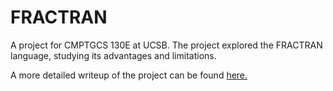 # FRACTRAN

A project for CMPTGCS 130E at UCSB. The project explored the FRACTRAN language, studying its advantages and limitations.

A more detailed writeup of the project can be found [here.](https://github.com/ezraft/FRACTRAN/blob/main/writeup.pdf)
